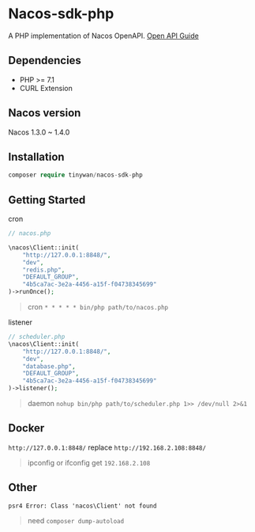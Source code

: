 # Nacos-sdk-php

A PHP implementation of Nacos OpenAPI. [Open API Guide](https://nacos.io/en-us/docs/open-api.html)

## Dependencies

- PHP >= 7.1
- CURL Extension

## Nacos version

Nacos 1.3.0 ~ 1.4.0

## Installation

```php
composer require tinywan/nacos-sdk-php
```

## Getting Started

cron

```php
// nacos.php

\nacos\Client::init(
    "http://127.0.0.1:8848/",
    "dev",
    "redis.php",
    "DEFAULT_GROUP",
    "4b5ca7ac-3e2a-4456-a15f-f04738345699"
)->runOnce();
```

> cron `* * * * * bin/php path/to/nacos.php`

listener

```php
// scheduler.php
\nacos\Client::init(
    "http://127.0.0.1:8848/",
    "dev",
    "database.php",
    "DEFAULT_GROUP",
    "4b5ca7ac-3e2a-4456-a15f-f04738345699"
)->listener();
```

> daemon `nohup bin/php path/to/scheduler.php 1>> /dev/null 2>&1`

## Docker

`http://127.0.0.1:8848/` replace `http://192.168.2.108:8848/`

> ipconfig or ifconfig get `192.168.2.108`

## Other

```
psr4 Error: Class 'nacos\Client' not found
```

> need `composer dump-autoload`
